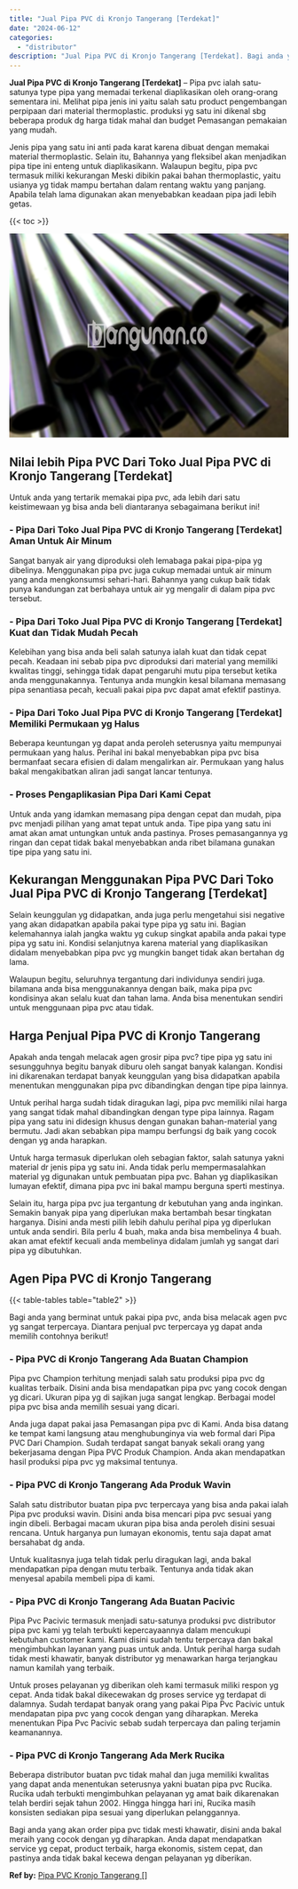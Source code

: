 ```yaml
---
title: "Jual Pipa PVC di Kronjo Tangerang [Terdekat]"
date: "2024-06-12"
categories: 
  - "distributor"
description: "Jual Pipa PVC di Kronjo Tangerang [Terdekat]. Bagi anda yang akan order pipa pvc tidak mesti khawatir, disini anda bakal meraih yang cocok dengan yg diharapk..."
---
```


**Jual Pipa PVC di Kronjo Tangerang \[Terdekat\]** – Pipa pvc ialah satu-satunya type pipa yang memadai terkenal diaplikasikan oleh orang-orang sementara ini. Melihat pipa jenis ini yaitu salah satu product pengembangan perpipaan dari material thermoplastic. produksi yg satu ini dikenal sbg beberapa produk dg harga tidak mahal dan budget Pemasangan pemakaian yang mudah.

Jenis pipa yang satu ini anti pada karat karena dibuat dengan memakai material thermoplastic. Selain itu, Bahannya yang fleksibel akan menjadikan pipa tipe ini enteng untuk diaplikasikann. Walaupun begitu, pipa pvc termasuk miliki kekurangan Meski dibikin pakai bahan thermoplastic, yaitu usianya yg tidak mampu bertahan dalam rentang waktu yang panjang. Apabila telah lama digunakan akan menyebabkan keadaan pipa jadi lebih getas.

{{< toc >}}

![Jual Pipa PVC di Kronjo Tangerang [Terdekat]](/images/jaul-pipa-pvc-07.png)

## Nilai lebih Pipa PVC Dari Toko Jual Pipa PVC di Kronjo Tangerang \[Terdekat\]

Untuk anda yang tertarik memakai pipa pvc, ada lebih dari satu keistimewaan yg bisa anda beli diantaranya sebagaimana berikut ini!

### \- Pipa Dari Toko Jual Pipa PVC di Kronjo Tangerang \[Terdekat\] Aman Untuk Air Minum

Sangat banyak air yang diproduksi oleh lemabaga pakai pipa-pipa yg dibelinya. Menggunakan pipa pvc juga cukup memadai untuk air minum yang anda mengkonsumsi sehari-hari. Bahannya yang cukup baik tidak punya kandungan zat berbahaya untuk air yg mengalir di dalam pipa pvc tersebut.

### \- Pipa Dari Toko Jual Pipa PVC di Kronjo Tangerang \[Terdekat\] Kuat dan Tidak Mudah Pecah

Kelebihan yang bisa anda beli salah satunya ialah kuat dan tidak cepat pecah. Keadaan ini sebab pipa pvc diproduksi dari material yang memiliki kwalitas tinggi, sehingga tidak dapat pengaruhi mutu pipa tersebut ketika anda menggunakannya. Tentunya anda mungkin kesal bilamana memasang pipa senantiasa pecah, kecuali pakai pipa pvc dapat amat efektif pastinya.

### \- Pipa Dari Toko Jual Pipa PVC di Kronjo Tangerang \[Terdekat\] Memiliki Permukaan yg Halus

Beberapa keuntungan yg dapat anda peroleh seterusnya yaitu mempunyai permukaan yang halus. Perihal ini bakal menyebabkan pipa pvc bisa bermanfaat secara efisien di dalam mengalirkan air. Permukaan yang halus bakal mengakibatkan aliran jadi sangat lancar tentunya.

### \- Proses Pengaplikasian Pipa Dari Kami Cepat

Untuk anda yang idamkan memasang pipa dengan cepat dan mudah, pipa pvc menjadi pilihan yang amat tepat untuk anda. Tipe pipa yang satu ini amat akan amat untungkan untuk anda pastinya. Proses pemasangannya yg ringan dan cepat tidak bakal menyebabkan anda ribet bilamana gunakan tipe pipa yang satu ini.

## Kekurangan Menggunakan Pipa PVC Dari Toko Jual Pipa PVC di Kronjo Tangerang \[Terdekat\]

Selain keunggulan yg didapatkan, anda juga perlu mengetahui sisi negative yang akan didapatkan apabila pakai type pipa yg satu ini. Bagian kelemahannya ialah jangka waktu yg cukup singkat apabila anda pakai type pipa yg satu ini. Kondisi selanjutnya karena material yang diaplikasikan didalam menyebabkan pipa pvc yg mungkin banget tidak akan bertahan dg lama.

Walaupun begitu, seluruhnya tergantung dari individunya sendiri juga. bilamana anda bisa menggunakannya dengan baik, maka pipa pvc kondisinya akan selalu kuat dan tahan lama. Anda bisa menentukan sendiri untuk menggunaan pipa pvc atau tidak.

## Harga Penjual Pipa PVC di Kronjo Tangerang

Apakah anda tengah melacak agen grosir pipa pvc? tipe pipa yg satu ini sesungguhnya begitu banyak diburu oleh sangat banyak kalangan. Kondisi ini dikarenakan terdapat banyak keunggulan yang bisa didapatkan apabila menentukan menggunakan pipa pvc dibandingkan dengan tipe pipa lainnya.

Untuk perihal harga sudah tidak diragukan lagi, pipa pvc memiliki nilai harga yang sangat tidak mahal dibandingkan dengan type pipa lainnya. Ragam pipa yang satu ini didesign khusus dengan gunakan bahan-material yang bermutu. Jadi akan sebabkan pipa mampu berfungsi dg baik yang cocok dengan yg anda harapkan.

Untuk harga termasuk diperlukan oleh sebagian faktor, salah satunya yakni material dr jenis pipa yg satu ini. Anda tidak perlu mempermasalahkan material yg digunakan untuk pembuatan pipa pvc. Bahan yg diaplikasikan lumayan efektif, dimana pipa pvc ini bakal mampu berguna sperti mestinya.

Selain itu, harga pipa pvc jua tergantung dr kebutuhan yang anda inginkan. Semakin banyak pipa yang diperlukan maka bertambah besar tingkatan harganya. Disini anda mesti pilih lebih dahulu perihal pipa yg diperlukan untuk anda sendiri. Bila perlu 4 buah, maka anda bisa membelinya 4 buah. akan amat efektif kecuali anda membelinya didalam jumlah yg sangat dari pipa yg dibutuhkan.

## Agen Pipa PVC di Kronjo Tangerang

{{< table-tables table="table2" >}}

Bagi anda yang berminat untuk pakai pipa pvc, anda bisa melacak agen pvc yg sangat terpercaya. Diantara penjual pvc terpercaya yg dapat anda memilih contohnya berikut!

### \- Pipa PVC di Kronjo Tangerang Ada Buatan Champion

Pipa pvc Champion terhitung menjadi salah satu produksi pipa pvc dg kualitas terbaik. Disini anda bisa mendapatkan pipa pvc yang cocok dengan yg dicari. Ukuran pipa yg di sajikan juga sangat lengkap. Berbagai model pipa pvc bisa anda memilih sesuai yang dicari.

Anda juga dapat pakai jasa Pemasangan pipa pvc di Kami. Anda bisa datang ke tempat kami langsung atau menghubunginya via web formal dari Pipa PVC Dari Champion. Sudah terdapat sangat banyak sekali orang yang bekerjasama dengan Pipa PVC Produk Champion. Anda akan mendapatkan hasil produksi pipa pvc yg maksimal tentunya.

### \- Pipa PVC di Kronjo Tangerang Ada Produk Wavin

Salah satu distributor buatan pipa pvc terpercaya yang bisa anda pakai ialah Pipa pvc produksi wavin. Disini anda bisa mencari pipa pvc sesuai yang ingin dibeli. Berbagai macam ukuran pipa bisa anda peroleh disini sesuai rencana. Untuk harganya pun lumayan ekonomis, tentu saja dapat amat bersahabat dg anda.

Untuk kualitasnya juga telah tidak perlu diragukan lagi, anda bakal mendapatkan pipa dengan mutu terbaik. Tentunya anda tidak akan menyesal apabila membeli pipa di kami.

### \- Pipa PVC di Kronjo Tangerang Ada Buatan Pacivic

Pipa Pvc Pacivic termasuk menjadi satu-satunya produksi pvc distributor pipa pvc kami yg telah terbukti kepercayaannya dalam mencukupi kebutuhan customer kami. Kami disini sudah tentu terpercaya dan bakal mengimbuhkan layanan yang puas untuk anda. Untuk perihal harga sudah tidak mesti khawatir, banyak distributor yg menawarkan harga terjangkau namun kamilah yang terbaik.

Untuk proses pelayanan yg diberikan oleh kami termasuk miliki respon yg cepat. Anda tidak bakal dikecewakan dg proses service yg terdapat di dalamnya. Sudah terdapat banyak orang yang pakai Pipa Pvc Pacivic untuk mendapatan pipa pvc yang cocok dengan yang diharapkan. Mereka menentukan Pipa Pvc Pacivic sebab sudah terpercaya dan paling terjamin keamanannya.

### \- Pipa PVC di Kronjo Tangerang Ada Merk Rucika

Beberapa distributor buatan pvc tidak mahal dan juga memiliki kwalitas yang dapat anda menentukan seterusnya yakni buatan pipa pvc Rucika. Rucika udah terbukti mengimbuhkan pelayanan yg amat baik dikarenakan telah berdiri sejak tahun 2002. Hingga hingga hari ini, Rucika masih konsisten sediakan pipa sesuai yang diperlukan pelanggannya.

Bagi anda yang akan order pipa pvc tidak mesti khawatir, disini anda bakal meraih yang cocok dengan yg diharapkan. Anda dapat mendapatkan service yg cepat, product terbaik, harga ekonomis, sistem cepat, dan pastinya anda tidak bakal kecewa dengan pelayanan yg diberikan.

**Ref by:** [Pipa PVC Kronjo Tangerang []](https://id.wikipedia.org/wiki/Pipa)
